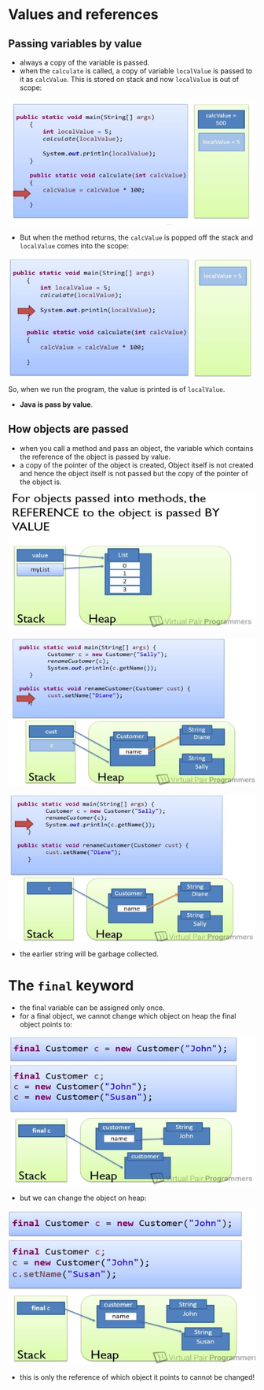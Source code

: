 # Values and references

## Passing variables by value

- always a copy of the variable is passed.
- when the `calculate` is called, a copy of variable `localValue` is passed to it as `calcValue`. This is stored on stack and now `localValue` is out of scope:

![IMG1][IMG1]

- But when the method returns, the `calcValue` is popped off the stack and `localValue` comes into the scope:

![IMG2][IMG2]

So, when we run the program, the value is printed is of `localValue`.

- **Java is pass by value**.

## How objects are passed

- when you call a method and pass an object, the variable which contains the reference of the object is passed by value.
- a copy of the pointer of the object is created, Object itself is not created and hence the object itself is not passed but the copy of the pointer of the object is.

![IMG3][IMG3]

![IMG4][IMG4]

![IMG5][IMG5]

- the earlier string will be garbage collected.

# The `final` keyword

- the final variable can be assigned only once.
- for a final object, we cannot change which object on heap the final object points to:

![IMG6][IMG6]

- but we can change the object on heap:

![IMG7][IMG7]

- this is only the reference of which object it points to cannot be changed!

[IMG1]: <https://github.com/penguinmishra/images_repo/blob/master/Java/pass_by_value_1.JPG>
[IMG2]: <https://github.com/penguinmishra/images_repo/blob/master/Java/pass_by_value_2.JPG>
[IMG3]: <https://github.com/penguinmishra/images_repo/blob/master/Java/how_objects_are_passed_1.JPG>
[IMG4]: <https://github.com/penguinmishra/images_repo/blob/master/Java/how_objects_are_passed_2.JPG>
[IMG5]: <https://github.com/penguinmishra/images_repo/blob/master/Java/how_objects_are_passed_3.JPG>
[IMG6]: <https://github.com/penguinmishra/images_repo/blob/master/Java/final_variable_1.JPG>
[IMG7]: <https://github.com/penguinmishra/images_repo/blob/master/Java/final_variable_2.JPG>